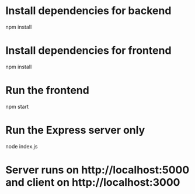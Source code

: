 # Install dependencies for backend 
npm install

# Install dependencies for frontend
npm install

# Run the frontend
npm start

# Run the Express server only
node index.js



# Server runs on http://localhost:5000 and client on http://localhost:3000